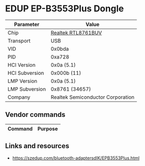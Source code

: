 # EDUP EP-B3553Plus Dongle

| Parameter      | Value                                            |
| -------------- | ------------------------------------------------ |
| Chip           | [Realtek RTL8761BUV](Chip_Realtek_RTL8761BUV.md) |
| Transport      | USB                                              |
| VID            | 0x0bda                                           |
| PID            | 0xa728                                           |
| HCI Version    | 0x0a (5.1)                                       |
| HCI Subversion | 0x000b (11)                                      |
| LMP Version    | 0x0a (5.1)                                       |
| LMP Subversion | 0x8761 (34657)                                   |
| Company        | Realtek Semiconductor Corporation                |

## Vendor commands

| Command | Purpose |
| ------- | ------- |

## Links and resources

- <https://szedup.com/bluetooth-adaptersdIK/EPB3553Plus.html>
